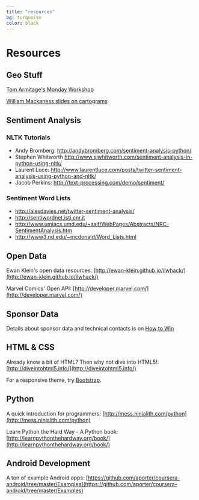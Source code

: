 ```yaml
---
title: "resources"
bg: turquoise     
color: black  
---
```


# Resources


## Geo Stuff

[Tom Armitage's Monday Workshop](https://drive.google.com/folderview?id=0BzxEStTA9O-SVDNFM2lvVjg1S0k&usp=sharing)

[William Mackaness slides on cartograms](http://ewan-klein.github.io/ilwhack/cartograms.pdf)


## Sentiment Analysis


### NLTK Tutorials


* Andy Bromberg: <http://andybromberg.com/sentiment-analysis-python/>
* Stephen Whitworth <http://www.sjwhitworth.com/sentiment-analysis-in-python-using-nltk/>
* Laurent Luce: <http://www.laurentluce.com/posts/twitter-sentiment-analysis-using-python-and-nltk/>
* Jacob Perkins: <http://text-processing.com/demo/sentiment/>

### Sentiment Word Lists


* <http://alexdavies.net/twitter-sentiment-analysis/>
* <http://sentiwordnet.isti.cnr.it>
* <http://www.umiacs.umd.edu/~saif/WebPages/Abstracts/NRC-SentimentAnalysis.htm>
* <http://www3.nd.edu/~mcdonald/Word_Lists.html>

## Open Data

Ewan Klein's open data resources:
[http://ewan-klein.github.io/ilwhack/](http://ewan-klein.github.io/ilwhack/)

Marvel Comics' Open API:
[http://developer.marvel.com/](http://developer.marvel.com/)


## Sponsor Data


Details about sponsor data and technical contacts is on [How to Win](challenges)

## HTML & CSS

Already know a bit of HTML? Then why not dive into HTML5!:
[http://diveintohtml5.info/](http://diveintohtml5.info/)

For a responsive theme, try [Bootstrap](http://getbootstrap.com/getting-started/).

## Python


A quick introduction for programmers:
[http://mess.ninjalith.com/python](http://mess.ninjalith.com/python)

Learn Python the Hard Way - A Python book:
[http://learnpythonthehardway.org/book/](http://learnpythonthehardway.org/book/)

## Android Development


A ton of example Android apps:
[https://github.com/aporter/coursera-android/tree/master/Examples](https://github.com/aporter/coursera-android/tree/master/Examples)